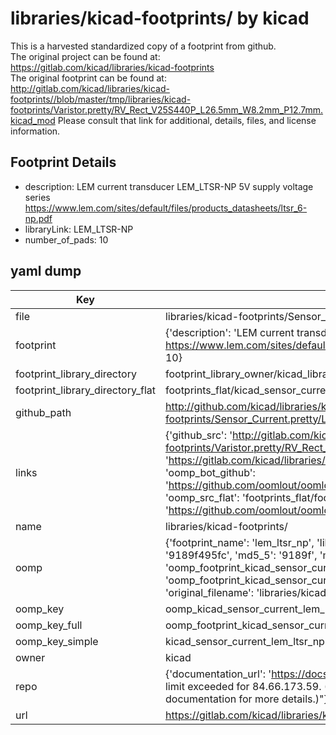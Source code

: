 # libraries/kicad-footprints/ by kicad  
This is a harvested standardized copy of a footprint from github.  
The original project can be found at:  
https://gitlab.com/kicad/libraries/kicad-footprints  
The original footprint can be found at:
http://gitlab.com/kicad/libraries/kicad-footprints//blob/master/tmp/libraries/kicad-footprints/Varistor.pretty/RV_Rect_V25S440P_L26.5mm_W8.2mm_P12.7mm.kicad_mod
Please consult that link for additional, details, files, and license information.  
## Footprint Details
* description: LEM current transducer LEM_LTSR-NP 5V supply voltage series https://www.lem.com/sites/default/files/products_datasheets/ltsr_6-np.pdf  
* libraryLink: LEM_LTSR-NP  
* number_of_pads: 10  
## yaml dump  
| Key | Value |  
| --- | --- |  
| file | libraries/kicad-footprints/Sensor_Current.pretty/LEM_LTSR-NP.kicad_mod |  
| footprint | {'description': 'LEM current transducer LEM_LTSR-NP 5V supply voltage series https://www.lem.com/sites/default/files/products_datasheets/ltsr_6-np.pdf', 'libraryLink': 'LEM_LTSR-NP', 'number_of_pads': 10} |  
| footprint_library_directory | footprint_library_owner/kicad_libraries/kicad-footprints/ |  
| footprint_library_directory_flat | footprints_flat/kicad_sensor_current_lem_ltsr_np/working |  
| github_path | http://github.com/kicad/libraries/kicad-footprints//blob/master/tmp/libraries/kicad-footprints/Sensor_Current.pretty/LEM_LTSR-NP.kicad_mod |  
| links | {'github_src': 'http://gitlab.com/kicad/libraries/kicad-footprints//blob/master/tmp/libraries/kicad-footprints/Varistor.pretty/RV_Rect_V25S440P_L26.5mm_W8.2mm_P12.7mm.kicad_mod', 'github_src_repo': 'https://gitlab.com/kicad/libraries/kicad-footprints', 'oomp_bot': 'footprints/kicad_sensor_current_lem_ltsr_np/working', 'oomp_bot_github': 'https://github.com/oomlout/oomlout_oomp_footprint_bot/tree/main/footprints/kicad_sensor_current_lem_ltsr_np/working', 'oomp_src_flat': 'footprints_flat/footprints_flat/kicad_sensor_current_lem_ltsr_np/working', 'oomp_src_flat_github': 'https://github.com/oomlout/oomlout_oomp_footprint_src/tree/main/footprints_flat/kicad_sensor_current_lem_ltsr_np/working'} |  
| name | libraries/kicad-footprints/ |  
| oomp | {'footprint_name': 'lem_ltsr_np', 'library_name': 'sensor_current', 'md5': '9189f495fce52ec5d6c542a9721a9260', 'md5_10': '9189f495fc', 'md5_5': '9189f', 'md5_6': '9189f4', 'oomp_key': 'oomp_kicad_sensor_current_lem_ltsr_np', 'oomp_key_extra': 'oomp_footprint_kicad_sensor_current_lem_ltsr_np', 'oomp_key_full': 'oomp_footprint_kicad_sensor_current_lem_ltsr_np_9189f4', 'oomp_key_simple': 'kicad_sensor_current_lem_ltsr_np', 'original_filename': 'libraries/kicad-footprints/Sensor_Current.pretty/LEM_LTSR-NP.kicad_mod', 'owner_name': 'kicad'} |  
| oomp_key | oomp_kicad_sensor_current_lem_ltsr_np |  
| oomp_key_full | oomp_footprint_kicad_sensor_current_lem_ltsr_np |  
| oomp_key_simple | kicad_sensor_current_lem_ltsr_np |  
| owner | kicad |  
| repo | {'documentation_url': 'https://docs.github.com/rest/overview/resources-in-the-rest-api#rate-limiting', 'message': "API rate limit exceeded for 84.66.173.59. (But here's the good news: Authenticated requests get a higher rate limit. Check out the documentation for more details.)"} |  
| url | https://gitlab.com/kicad/libraries/kicad-footprints |  

